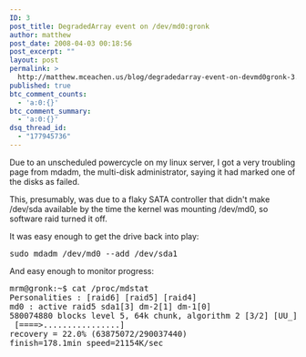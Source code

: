 ```yaml
---
ID: 3
post_title: DegradedArray event on /dev/md0:gronk
author: matthew
post_date: 2008-04-03 00:18:56
post_excerpt: ""
layout: post
permalink: >
  http://matthew.mceachen.us/blog/degradedarray-event-on-devmd0gronk-3.html
published: true
btc_comment_counts:
  - 'a:0:{}'
btc_comment_summary:
  - 'a:0:{}'
dsq_thread_id:
  - "177945736"
---
```

Due to an unscheduled powercycle on my linux server, I got a very troubling page from mdadm, the multi-disk administrator, saying it had marked one of the disks as failed.

This, presumably, was due to a flaky SATA controller that didn't make /dev/sda available by the time the kernel was mounting /dev/md0, so software raid turned it off.

It was easy enough to get the drive back into play:

<pre>sudo mdadm /dev/md0 --add /dev/sda1</pre>

And easy enough to monitor progress:
<pre>
mrm@gronk:~$ cat /proc/mdstat 
Personalities : [raid6] [raid5] [raid4]
md0 : active raid5 sda1[3] dm-2[1] dm-1[0]
580074880 blocks level 5, 64k chunk, algorithm 2 [3/2] [UU_]
 [====&gt;................]  
recovery = 22.0% (63875072/290037440) 
finish=178.1min speed=21154K/sec
</pre>